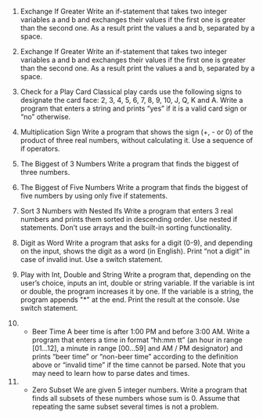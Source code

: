 1.	Exchange If Greater
Write an if-statement that takes two integer variables a and b and exchanges their values if the first one is greater than the second one. As a result print the values a and b, separated by a space. 

1.	Exchange If Greater
Write an if-statement that takes two integer variables a and b and exchanges their values if the first one is greater than the second one. As a result print the values a and b, separated by a space. 

3.	Check for a Play Card
Classical play cards use the following signs to designate the card face: 2, 3, 4, 5, 6, 7, 8, 9, 10, J, Q, K and A. Write a program that enters a string and prints “yes” if it is a valid card sign or “no” otherwise.

4.	Multiplication Sign
Write a program that shows the sign (+, - or 0) of the product of three real numbers, without calculating it. Use a sequence of if operators.

5.	The Biggest of 3 Numbers
Write a program that finds the biggest of three numbers. 

6.	The Biggest of Five Numbers
Write a program that finds the biggest of five numbers by using only five if statements. 

7.	Sort 3 Numbers with Nested Ifs
Write a program that enters 3 real numbers and prints them sorted in descending order. Use nested if statements. Don’t use arrays and the built-in sorting functionality. 

8.	Digit as Word
Write a program that asks for a digit (0-9), and depending on the input, shows the digit as a word (in English). Print “not a digit” in case of invalid inut. Use a switch statement. 

9.	Play with Int, Double and String
Write a program that, depending on the user’s choice, inputs an int, double or string variable. If the variable is int or double, the program increases it by one. If the variable is a string, the program appends "*" at the end. Print the result at the console. Use switch statement. 

10.	* Beer Time
A beer time is after 1:00 PM and before 3:00 AM. Write a program that enters a time in format “hh:mm tt” (an hour in range [01...12], a minute in range [00…59] and AM / PM designator) and prints “beer time” or “non-beer time” according to the definition above or “invalid time” if the time cannot be parsed. Note that you may need to learn how to parse dates and times. 

12.	* Zero Subset
We are given 5 integer numbers. Write a program that finds all subsets of these numbers whose sum is 0. Assume that repeating the same subset several times is not a problem. 



